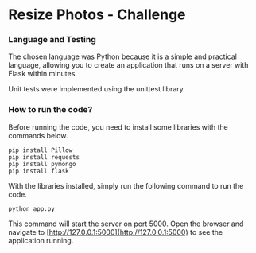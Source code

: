 # Resize Photos - Challenge

### Language and Testing

The chosen language was Python because it is a simple and practical language, allowing you to create an application that runs on a server with Flask within minutes.

Unit tests were implemented using the unittest library.

### How to run the code?

Before running the code, you need to install some libraries with the commands below.
```
pip install Pillow
pip install requests
pip install pymongo
pip install flask
```
With the libraries installed, simply run the following command to run the code.
```
python app.py
```
This command will start the server on port 5000. Open the browser and navigate to [http://127.0.0.1:5000](http://127.0.0.1:5000) to see the application running.